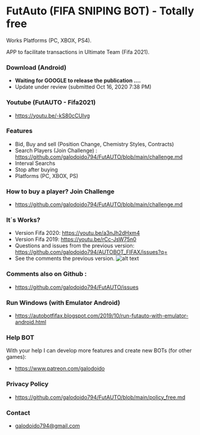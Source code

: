 # FutAuto (FIFA SNIPING BOT) - Totally free
Works Platforms (PC, XBOX, PS4).

APP to facilitate transactions in Ultimate Team (Fifa 2021).

### Download (Android)
* <b> Waiting for GOOGLE to release the publication .... </b>
* Update under review    (submitted Oct 16, 2020 7:38 PM)

### Youtube (FutAUTO - Fifa2021)
* https://youtu.be/-kS80cCUlvg

### Features
* Bid, Buy and sell (Position Change, Chemistry Styles, Contracts)   
* Search Players (Join Challenge) : https://github.com/galodoido794/FutAUTO/blob/main/challenge.md
* Interval Searchs
* Stop after buying
* Platforms (PC, XBOX, PS)

### How to buy a player? Join Challenge
* https://github.com/galodoido794/FutAUTO/blob/main/challenge.md

### It´s Works?
* Version Fifa 2020: https://youtu.be/a3nJh2dHxm4
* Version Fifa 2019: https://youtu.be/rCc-JsW75n0
* Questions and issues from the previous version: https://github.com/galodoido794/AUTOBOT_FIFAX/issues?q=
* See the comments the previous version.
![alt text](https://github.com/galodoido794/FutAUTO/blob/main/Rank3.png?raw=true)

### Comments also on Github : 
* https://github.com/galodoido794/FutAUTO/issues

### Run Windows (with Emulator Android)
* https://autobotfifax.blogspot.com/2019/10/run-futauto-with-emulator-android.html

### Help BOT
With your help I can develop more features and create new BOTs (for other games): 
* https://www.patreon.com/galodoido

### Privacy Policy
* https://github.com/galodoido794/FutAUTO/blob/main/policy_free.md

### Contact
* galodoido794@gmail.com

